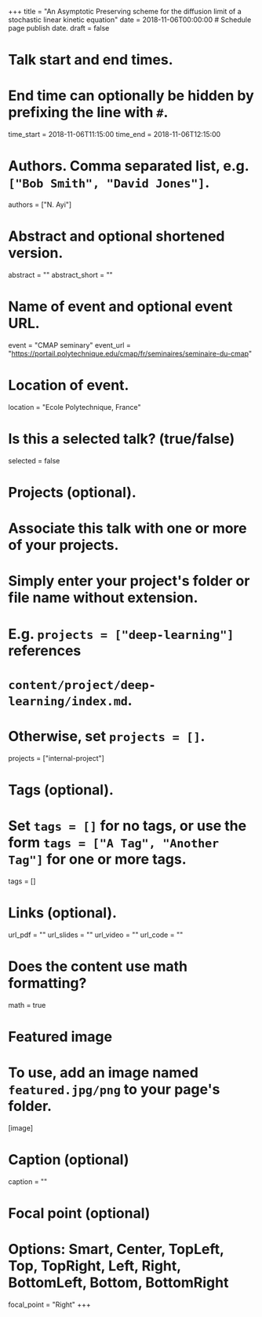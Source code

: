 +++
title = "An Asymptotic Preserving scheme for the diffusion limit of a stochastic linear kinetic equation"
date = 2018-11-06T00:00:00  # Schedule page publish date.
draft = false

# Talk start and end times.
#   End time can optionally be hidden by prefixing the line with `#`.
time_start = 2018-11-06T11:15:00
time_end = 2018-11-06T12:15:00

# Authors. Comma separated list, e.g. `["Bob Smith", "David Jones"]`.
authors = ["N. Ayi"]

# Abstract and optional shortened version.
abstract = ""
abstract_short = ""

# Name of event and optional event URL.
event = "CMAP seminary"
event_url = "https://portail.polytechnique.edu/cmap/fr/seminaires/seminaire-du-cmap"

# Location of event.
location = "Ecole Polytechnique, France"

# Is this a selected talk? (true/false)
selected = false

# Projects (optional).
#   Associate this talk with one or more of your projects.
#   Simply enter your project's folder or file name without extension.
#   E.g. `projects = ["deep-learning"]` references 
#   `content/project/deep-learning/index.md`.
#   Otherwise, set `projects = []`.
projects = ["internal-project"]

# Tags (optional).
#   Set `tags = []` for no tags, or use the form `tags = ["A Tag", "Another Tag"]` for one or more tags.
tags = []

# Links (optional).
url_pdf = ""
url_slides = ""
url_video = ""
url_code = ""

# Does the content use math formatting?
math = true

# Featured image
# To use, add an image named `featured.jpg/png` to your page's folder. 
[image]
  # Caption (optional)
  caption = ""

  # Focal point (optional)
  # Options: Smart, Center, TopLeft, Top, TopRight, Left, Right, BottomLeft, Bottom, BottomRight
  focal_point = "Right"
+++


